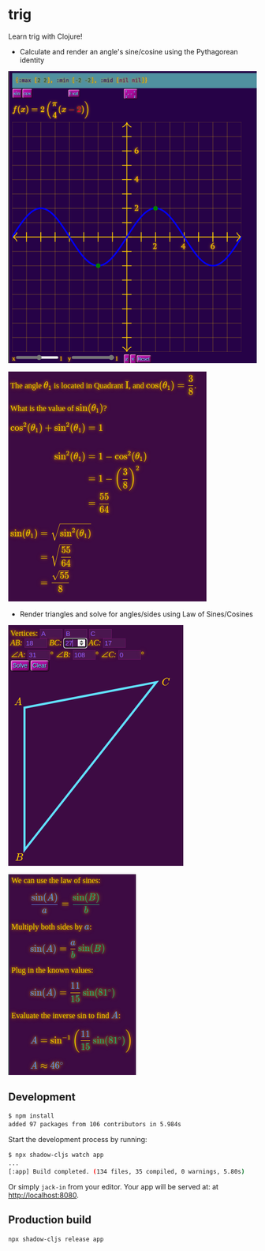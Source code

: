 # trig

Learn trig with Clojure!

* Calculate and render an angle's sine/cosine using the Pythagorean identity

![Interactive graph](./trig.png)

![Pythagorean identities](./trig1.png)

* Render triangles and solve for angles/sides using Law of Sines/Cosines

![Triangles](./trig2.png)

![Law of sines](./trig3.png)

## Development

```bash
$ npm install
added 97 packages from 106 contributors in 5.984s
```

Start the development process by running:

```bash
$ npx shadow-cljs watch app
...
[:app] Build completed. (134 files, 35 compiled, 0 warnings, 5.80s)
```

Or simply `jack-in` from your editor. Your app will be served at: at [http://localhost:8080](http://localhost:8080).

## Production build

```bash
npx shadow-cljs release app
```
